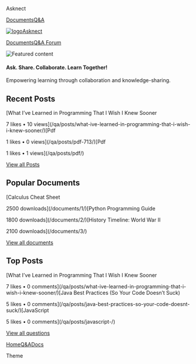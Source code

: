 Asknect

[Documents](/documents/)[Q&A](/qa/)

[![logo](/assets/icons/favicon.png)Asknect](/)

[Documents](/documents/)[Q&A Forum](/qa/)

![Featured content](/assets/icons/enginnering.jpg)

#### Ask. Share. Collaborate. Learn Together!

Empowering learning through collaboration and knowledge-sharing.

Recent Posts
------------

[What I’ve Learned in Programming That I Wish I Knew Sooner

7 likes • 10 views](/qa/posts/what-ive-learned-in-programming-that-i-wish-i-knew-sooner/)[Pdf

1 likes • 0 views](/qa/posts/pdf-713/)[Pdf

1 likes • 1 views](/qa/posts/pdf/)

[View all Posts](/qa/)

Popular Documents
-----------------

[Calculus Cheat Sheet

2500 downloads](/documents/1/)[Python Programming Guide

1800 downloads](/documents/2/)[History Timeline: World War II

2100 downloads](/documents/3/)

[View all documents](/documents/)

Top Posts
---------

[What I’ve Learned in Programming That I Wish I Knew Sooner

7 likes • 0 comments](/qa/posts/what-ive-learned-in-programming-that-i-wish-i-knew-sooner/)[Java Best Practices (So Your Code Doesn’t Suck)

5 likes • 0 comments](/qa/posts/java-best-practices-so-your-code-doesnt-suck/)[JavaScript

5 likes • 0 comments](/qa/posts/javascript-/)

[View all questions](/qa/)

[Home](/)[Q&A](/qa/)[Docs](/documents/)

Theme